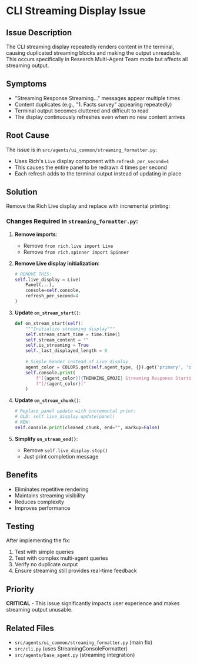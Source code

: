 # CLI Streaming Display Issue

## Issue Description
The CLI streaming display repeatedly renders content in the terminal, causing duplicated streaming blocks and making the output unreadable. This occurs specifically in Research Multi-Agent Team mode but affects all streaming output.

## Symptoms
- "Streaming Response Streaming..." messages appear multiple times
- Content duplicates (e.g., "1. Facts survey" appearing repeatedly)
- Terminal output becomes cluttered and difficult to read
- The display continuously refreshes even when no new content arrives

## Root Cause
The issue is in `src/agents/ui_common/streaming_formatter.py`:
- Uses Rich's `Live` display component with `refresh_per_second=4`
- This causes the entire panel to be redrawn 4 times per second
- Each refresh adds to the terminal output instead of updating in place

## Solution
Remove the Rich Live display and replace with incremental printing:

### Changes Required in `streaming_formatter.py`:

1. **Remove imports**:
   - Remove `from rich.live import Live`
   - Remove `from rich.spinner import Spinner`

2. **Remove Live display initialization**:
   ```python
   # REMOVE THIS:
   self.live_display = Live(
       Panel(...),
       console=self.console,
       refresh_per_second=4
   )
   ```

3. **Update `on_stream_start()`**:
   ```python
   def on_stream_start(self):
       """Initialize streaming display"""
       self.stream_start_time = time.time()
       self.stream_content = ""
       self.is_streaming = True
       self._last_displayed_length = 0
       
       # Simple header instead of Live display
       agent_color = COLORS.get(self.agent_type, {}).get('primary', 'cyan')
       self.console.print(
           f"[{agent_color}]{THINKING_EMOJI} Streaming Response Starting..."
           f"[/{agent_color}]"
       )
   ```

4. **Update `on_stream_chunk()`**:
   ```python
   # Replace panel update with incremental print:
   # OLD: self.live_display.update(panel)
   # NEW:
   self.console.print(cleaned_chunk, end="", markup=False)
   ```

5. **Simplify `on_stream_end()`**:
   - Remove `self.live_display.stop()`
   - Just print completion message

## Benefits
- Eliminates repetitive rendering
- Maintains streaming visibility
- Reduces complexity
- Improves performance

## Testing
After implementing the fix:
1. Test with simple queries
2. Test with complex multi-agent queries
3. Verify no duplicate output
4. Ensure streaming still provides real-time feedback

## Priority
**CRITICAL** - This issue significantly impacts user experience and makes streaming output unusable.

## Related Files
- `src/agents/ui_common/streaming_formatter.py` (main fix)
- `src/cli.py` (uses StreamingConsoleFormatter)
- `src/agents/base_agent.py` (streaming integration)